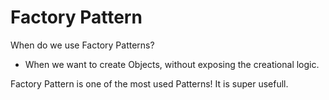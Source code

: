 # Factory Pattern
When do we use Factory Patterns?
- When we want to create Objects, without exposing the creational logic.

Factory Pattern is one of the most used Patterns! It is super usefull.